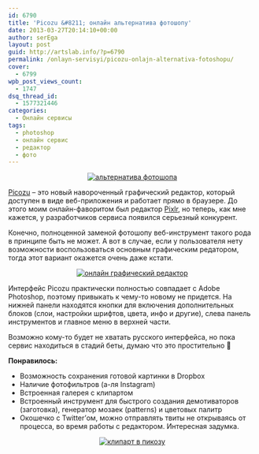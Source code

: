 ```yaml
---
id: 6790
title: 'Picozu &#8211; онлайн альтернатива фотошопу'
date: 2013-03-27T20:14:10+00:00
author: serEga
layout: post
guid: http://artslab.info/?p=6790
permalink: /onlayn-servisyi/picozu-onlajn-alternativa-fotoshopu/
cover:
  - 6799
wpb_post_views_count:
  - 1747
dsq_thread_id:
  - 1577321446
categories:
  - Онлайн сервисы
tags:
  - photoshop
  - онлайн сервис
  - редактор
  - фото
---
```

<center>
  <a href="http://img.artslab.info/onlain_redaktor.jpg"><img src="http://img.artslab.info/onlain_redaktor-300x153.jpg" alt="альтернатива фотошопа" class="aligncenter size-medium wp-image-6796" srcset="http://img.artslab.info/onlain_redaktor-300x153.jpg 300w, http://img.artslab.info/onlain_redaktor-1024x525.jpg 1024w, http://img.artslab.info/onlain_redaktor.jpg 1134w" sizes="(max-width: 300px) 100vw, 300px" /></a>
</center>

[Picozu](http://www.picozu.com/editor) &#8211; это новый навороченный графический редактор, который доступен в виде веб-приложения и работает прямо в браузере. До этого моим онлайн-фаворитом был редактор [Pixlr](http://artslab.info/podborki/onlayn-redaktoryi-fotografiy/ "Онлайн редакторы фотографий"), но теперь, как мне кажется, у разработчиков сервиса появился серьезный конкурент.

<!--more-->

Конечно, полноценной заменой фотошопу веб-инструмент такого рода в принципе быть не может. А вот в случае, если у пользователя нету возможности воспользоваться основным графическим редатором, тогда этот вариант окажется очень даже кстати.

<center>
  <a href="http://img.artslab.info/picozu_editor.jpg"><img src="http://img.artslab.info/picozu_editor-300x211.jpg" alt="онлайн графический редактор" class="aligncenter size-medium wp-image-6791" srcset="http://img.artslab.info/picozu_editor-300x211.jpg 300w, http://img.artslab.info/picozu_editor.jpg 896w" sizes="(max-width: 300px) 100vw, 300px" /></a>
</center>

Интерфейс Picozu практически полностью совпадает с Adobe Photoshop, поэтому привыкать к чему-то новому не придется. На нижней панели находятся кнопки для включения дополнительных блоков (слои, настройки шрифтов, цвета, инфо и другие), слева панель инструментов и главное меню в верхней части.

Возможно кому-то будет не хватать русского интерфейса, но пока сервис находиться в стадий беты, думаю что это простительно 🙂

**Понравилось:**

  * Возможность сохранения готовой картинки в Dropbox
  * Наличие фотофильтров (а-ля Instagram)
  * Встроенная галерея с клипартом
  * Встроенный инструмент для быстрого создания демотиваторов (заготовка), генератор мозаек (patterns) и цветовых палитр
  * Окошечко с Twitter&#8217;ом, можно отправлять твиты не открываясь от процесса, во время работы с редактором. Интересная задумка.

<center>
  <a href="http://img.artslab.info/galereya_cliparta.jpg"><img src="http://img.artslab.info/galereya_cliparta-300x124.jpg" alt="клипарт в пикозу" class="aligncenter size-medium wp-image-6795" srcset="http://img.artslab.info/galereya_cliparta-300x124.jpg 300w, http://img.artslab.info/galereya_cliparta-1024x425.jpg 1024w, http://img.artslab.info/galereya_cliparta.jpg 1456w" sizes="(max-width: 300px) 100vw, 300px" /></a>
</center>